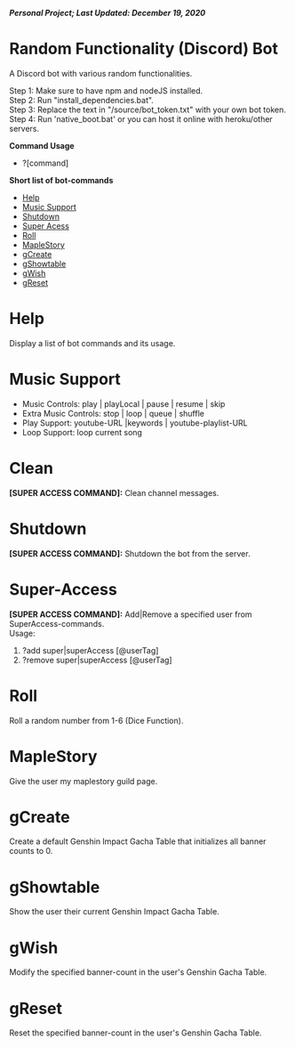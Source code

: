 ***Personal Project; Last Updated: December 19, 2020***
# Random Functionality (Discord) Bot #
A Discord bot with various random functionalities.

Step 1: Make sure to have npm and nodeJS installed.<br/>
Step 2: Run "install_dependencies.bat".<br/>
Step 3: Replace the text in "/source/bot_token.txt" with your own bot token.<br/>
Step 4: Run 'native_boot.bat' or you can host it online with heroku/other servers.<br/>

**Command Usage**
- \?\[command\]

**Short list of bot-commands**
- [Help](#Help)
- [Music Support](#Music-Support)
- [Shutdown](#Shutdown)
- [Super Acess](#Super-Access)
- [Roll](#Roll)
- [MapleStory](#MapleStory)
- [gCreate](#gCreate)
- [gShowtable](#gShowtable)
- [gWish](#gWish)
- [gReset](#gReset)

# Help #
Display a list of bot commands and its usage.

# Music Support #
- Music Controls: play | playLocal | pause | resume | skip<br/>
- Extra Music Controls: stop | loop | queue | shuffle<br/>
- Play Support: youtube-URL |keywords | youtube-playlist-URL<br/>
- Loop Support: loop current song<br/>

# Clean #
**\[SUPER ACCESS COMMAND\]:** Clean channel messages.

# Shutdown #
**\[SUPER ACCESS COMMAND\]:** Shutdown the bot from the server.

# Super-Access #
**\[SUPER ACCESS COMMAND\]:** Add|Remove a specified user from SuperAccess-commands.<br/>
Usage:<br/>
1. ?add super|superAccess \[@userTag\]<br/>
2. ?remove super|superAccess \[@userTag\]<br/>

# Roll #
Roll a random number from 1-6 (Dice Function).

# MapleStory #
Give the user my maplestory guild page.

# gCreate #
Create a default Genshin Impact Gacha Table that initializes all banner counts to 0.

# gShowtable #
Show the user their current Genshin Impact Gacha Table.

# gWish #
Modify the specified banner-count in the user's Genshin Gacha Table.

# gReset #
Reset the specified banner-count in the user's Genshin Gacha Table.
